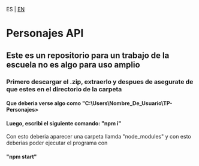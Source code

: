 ES | [EN](EN_README.md)

# Personajes API

## Este es un repositorio para un trabajo de la escuela no es algo para uso amplio

### Primero descargar el .zip, extraerlo y despues de asegurate de que estes en el directorio de la carpeta
#### Que deberia verse algo como "C:\Users\Nombre_De_Usuario\TP-Personajes>
#### Luego, escribi el siguiente comando: "npm i"
Con esto deberia aparecer una carpeta llamda "node_modules" y con esto deberias poder ejecutar el programa con
#### "npm start"
